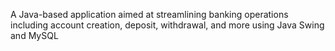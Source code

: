 A Java-based application aimed at streamlining banking operations including account creation, deposit, withdrawal, and more using Java Swing and MySQL 
